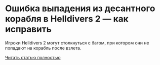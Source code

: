# Ошибка выпадения из десантного корабля в Helldivers 2 — как исправить



Игроки Helldivers 2 могут столкнуться с багом, при котором они не попадают на корабль после взлета.

[Читать статью полностью](https://xyberbara.com/gaming/helldivers-2-kak-ispravit-oshibku-s-vypadeniyem-iz-desantnogo-korablya/)
